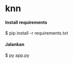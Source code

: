 # knn
<h4>Install requirements</h4>
$ pip install -r requirements.txt

<h4>Jalankan</h4>
$ py app.py
